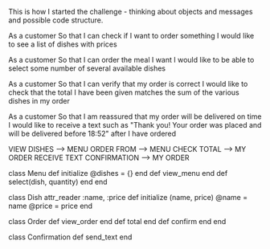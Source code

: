 This is how I started the challenge - thinking about objects and messages and possible code structure.

As a customer
So that I can check if I want to order something
I would like to see a list of dishes with prices

As a customer
So that I can order the meal I want
I would like to be able to select some number of several available dishes

As a customer
So that I can verify that my order is correct
I would like to check that the total I have been given matches the sum of the various dishes in my order

As a customer
So that I am reassured that my order will be delivered on time
I would like to receive a text such as "Thank you! Your order was placed and will be delivered before 18:52" after I have ordered

VIEW DISHES --> MENU
ORDER FROM --> MENU
CHECK TOTAL --> MY ORDER
RECEIVE TEXT CONFIRMATION --> MY ORDER

class Menu
  def initialize
    @dishes = {}
  end
  def view_menu
  end
  def select(dish, quantity)
  end
end

class Dish
  attr_reader :name, :price
  def initialize (name, price)
    @name = name
    @price = price
  end

class Order
  def view_order
  end
  def total
  end
  def confirm
  end
end

class Confirmation
  def send_text
  end
